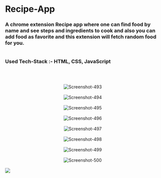 # Recipe-App
<h3>
A chrome extension Recipe app where one can find food by name and see steps and ingredients to cook and also you can add food as favorite and this extension will fetch random food for you.
  <br>
  <br>
  <br>
Used Tech-Stack :- HTML, CSS, JavaScript
</h3>
  <br>
  <br>
<p align="center">
<img src="https://i.ibb.co/4gBCtSP/Screenshot-493.png" alt="Screenshot-493" border="0">
 <br>
  <br>
<img src="https://i.ibb.co/6DbHCrH/Screenshot-494.png" alt="Screenshot-494" border="0">
 <br>
  <br>
<img src="https://i.ibb.co/bzyZLJM/Screenshot-495.png" alt="Screenshot-495" border="0">
 <br>
  <br>
<img src="https://i.ibb.co/4ZKPvJV/Screenshot-496.png" alt="Screenshot-496" border="0">
 <br>
  <br>
<img src="https://i.ibb.co/bBzJs53/Screenshot-497.png" alt="Screenshot-497" border="0">
 <br>
  <br>
<img src="https://i.ibb.co/TK4rZR5/Screenshot-498.png" alt="Screenshot-498" border="0">
 <br>
  <br>
<img src="https://i.ibb.co/bK5GnMc/Screenshot-499.png" alt="Screenshot-499" border="0">
 <br>
  <br>
<img src="https://i.ibb.co/3SvShMS/Screenshot-500.png" alt="Screenshot-500" border="0">
 <br>
 <br>
 <img style="display:flex; justify-content: center; align-items: center;" src="https://c.tenor.com/35hmBwYHYikAAAAM/the-office-bow.gif">
 <br>
 <br>
  </p>
